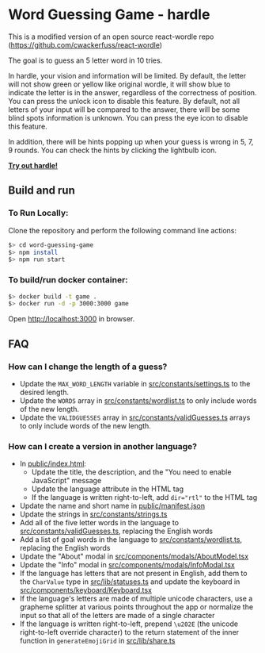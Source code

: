 # Word Guessing Game - hardle

This is a modified version of an open source react-wordle repo (https://github.com/cwackerfuss/react-wordle)

The goal is to guess an 5 letter word in 10 tries.

In hardle, your vision and information will be limited.
By default, the letter will not show green or yellow like original wordle, it will show blue to indicate the letter is in the answer, regardless of the correctness of position. You can press the unlock icon to disable this feature.
By default, not all letters of your input will be compared to the answer, there will be some blind spots information is unknown. You can press the eye icon to disable this feature.

In addition, there will be hints popping up when your guess is wrong in 5, 7, 9 rounds.
You can check the hints by clicking the lightbulb icon.

[**Try out hardle!**](https://booker666.github.io/hardle/)

## Build and run
### To Run Locally:
Clone the repository and perform the following command line actions:

```bash
$> cd word-guessing-game
$> npm install
$> npm run start
```

### To build/run docker container:

```bash
$> docker build -t game .
$> docker run -d -p 3000:3000 game
```

Open [http://localhost:3000](http://localhost:3000) in browser.

## FAQ

### How can I change the length of a guess?
- Update the `MAX_WORD_LENGTH` variable in [src/constants/settings.ts](src/constants/settings.ts) to the desired length.
- Update the `WORDS` array in [src/constants/wordlist.ts](src/constants/wordlist.ts) to only include words of the new length.
- Update the `VALIDGUESSES` array in [src/constants/validGuesses.ts](src/constants/validGuesses.ts) arrays to only include words of the new length.

### How can I create a version in another language?
- In [public/index.html](public/index.html):
  - Update the title, the description, and the "You need to enable JavaScript" message
  - Update the language attribute in the HTML tag
  - If the language is written right-to-left, add `dir="rtl"` to the HTML tag
- Update the name and short name in [public/manifest.json](public/manifest.json)
- Update the strings in [src/constants/strings.ts](src/constants/strings.ts)
- Add all of the five letter words in the language to [src/constants/validGuesses.ts](src/constants/validGuesses.ts), replacing the English words
- Add a list of goal words in the language to [src/constants/wordlist.ts](src/constants/wordlist.ts), replacing the English words
- Update the "About" modal in [src/components/modals/AboutModel.tsx](src/components/modals/AboutModel.tsx)
- Update the "Info" modal in [src/components/modals/InfoModal.tsx](src/components/modals/InfoModal.tsx)
- If the language has letters that are not present in English, add them to the `CharValue` type in [src/lib/statuses.ts](src/lib/statuses.ts) and update the keyboard in [src/components/keyboard/Keyboard.tsx](src/components/keyboard/Keyboard.tsx)
- If the language's letters are made of multiple unicode characters, use a grapheme splitter at various points throughout the app or normalize the input so that all of the letters are made of a single character
- If the language is written right-to-left, prepend `\u202E` (the unicode right-to-left override character) to the return statement of the inner function in `generateEmojiGrid` in [src/lib/share.ts](src/lib/share.ts)
